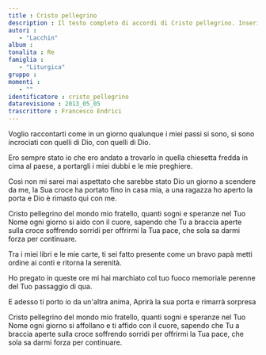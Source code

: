 ```yaml
--- 
title : Cristo pellegrino
description : Il testo completo di accordi di Cristo pellegrino. Inseriscila nel tuo canzoniere!
autori : 
   - "Lacchin"
album : 
tonalita : Re
famiglia : 
   - "Liturgica"
gruppo : 
momenti : 
   - ""
identificatore : cristo_pellegrino
datarevisione : 2013_05_05
trascrittore : Francesco Endrici
--- 
```




Voglio raccontarti come in un giorno qualunque 
i miei passi si sono, si sono incrociati 
con quelli di Dio, con quelli di Dio. 


Ero sempre stato io che ero andato a trovarlo 
in quella chiesetta fredda in cima al paese, 
a portargli i miei dubbi e le mie preghiere.  


Così non mi sarei mai aspettato che
sarebbe stato Dio un giorno a scendere da me, 
la Sua croce ha portato fino in casa mia, 
a una ragazza ho aperto la porta
e Dio è rimasto qui con me.


Cristo pellegrino del mondo mio fratello, 
quanti sogni e speranze nel Tuo Nome
ogni giorno si aido con il cuore, 
sapendo che Tu a braccia aperte sulla croce
soffrendo sorridi per offrirmi la Tua pace,
che sola sa darmi forza per continuare. 


Tra i miei libri e le mie carte, 
ti sei fatto presente come un bravo papà metti ordine ai conti e ritorna la serenità.


 Ho pregato in queste ore 
mi hai marchiato col tuo fuoco 
memoriale perenne del Tuo passaggio di qua. 


E adesso ti porto io da un'altra anima, 
Aprirà la sua porta e rimarrà sorpresa 


Cristo pellegrino del mondo mio fratello, 
quanti sogni e speranze nel Tuo Nome
ogni giorno si affollano e ti affido con il cuore, 
sapendo che Tu a braccia aperte sulla croce
soffrendo sorridi per offrirmi la Tua pace,
che sola sa darmi forza per continuare. 


